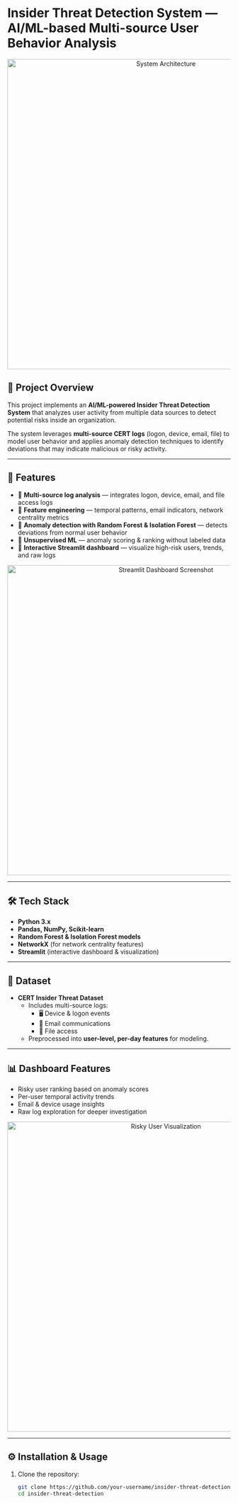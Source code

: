 # Insider Threat Detection System — AI/ML-based Multi-source User Behavior Analysis

<p align="center">
  <img src="https://www.activtrak.com/wp-content/uploads/2021/09/detection-2@2x.png" alt="System Architecture" width="700"/>
</p>

## 📌 Project Overview
This project implements an **AI/ML-powered Insider Threat Detection System** that analyzes user activity from multiple data sources to detect potential risks inside an organization.

The system leverages **multi-source CERT logs** (logon, device, email, file) to model user behavior and applies anomaly detection techniques to identify deviations that may indicate malicious or risky activity.

---

## 🚀 Features
- 🔹 **Multi-source log analysis** — integrates logon, device, email, and file access logs  
- 🔹 **Feature engineering** — temporal patterns, email indicators, network centrality metrics  
- 🔹 **Anomaly detection with Random Forest & Isolation Forest** — detects deviations from normal user behavior  
- 🔹 **Unsupervised ML** — anomaly scoring & ranking without labeled data  
- 🔹 **Interactive Streamlit dashboard** — visualize high-risk users, trends, and raw logs  

<p align="center">
  <img src="images/image1.png" alt="Streamlit Dashboard Screenshot" width="700"/>
</p>

---

## 🛠️ Tech Stack
- **Python 3.x**  
- **Pandas, NumPy, Scikit-learn**  
- **Random Forest & Isolation Forest models**  
- **NetworkX** (for network centrality features)  
- **Streamlit** (interactive dashboard & visualization)  

---

## 📂 Dataset
- **CERT Insider Threat Dataset**  
  - Includes multi-source logs:  
    - 🖥️ Device & logon events  
    - 📧 Email communications  
    - 📁 File access  
  - Preprocessed into **user-level, per-day features** for modeling.

---

## 📊 Dashboard Features
- Risky user ranking based on anomaly scores  
- Per-user temporal activity trends  
- Email & device usage insights  
- Raw log exploration for deeper investigation  

<p align="center">
  <img src="images/risky_users.png" alt="Risky User Visualization" width="700"/>
</p>

---

## ⚙️ Installation & Usage
1. Clone the repository:
   ```bash
   git clone https://github.com/your-username/insider-threat-detection.git
   cd insider-threat-detection
